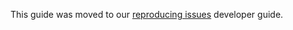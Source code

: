 This guide was moved to our [reproducing issues](https://developer.matomo.org/guides/reproducing-issues) developer guide.

